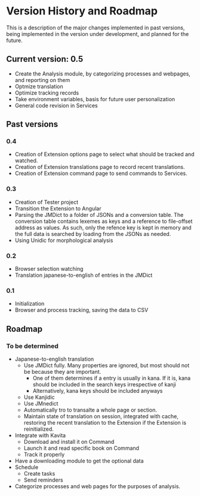 # Version History and Roadmap
This is a description of the major changes implemented in past versions, being implemented in the version under development, and planned for the future.

## Current version: 0.5
- Create the Analysis module, by categorizing processes and webpages, and reporting on them
- Optmize translation
- Optimize tracking records
- Take environment variables, basis for future user personalization
- General code revision in Services

## Past versions

### 0.4
- Creation of Extension options page to select what should be tracked and watched.
- Creation of Extension translations page to record recent translations.
- Creation of Extension command page to send commands to Services.


### 0.3
- Creation of Tester project
- Transition the Extension to Angular 
- Parsing the JMDict to a folder of JSONs and a conversion table. The conversion table contains lexemes as keys and a reference to file-offset address as values. As such, only the refence key is kept in memory and the full data is searched by loading from the JSONs as needed.
- Using Unidic for morphological analysis

### 0.2
- Browser selection watching
- Translation japanese-to-english of entries in the JMDict

### 0.1
- Initialization
- Browser and process tracking, saving the data to CSV 

## Roadmap

### To be determined
- Japanese-to-english translation
    - Use JMDict fully. Many properties are ignored, but most should not be because they are important.
        - One of them determines if a entry is usually in kana. If it is, kana should be included in the search keys irrespective of kanji
        - Alternatively, kana keys should be included anyways
    - Use Kanjidic
    - Use JMnedict
    - Automatically tro to transalte a whole page or section.
    - Maintain state of translation on session, integrated with cache, restoring the recent translation to the Extension if the Extension is reinitialized.
- Integrate with Kavita
    - Download and install it on Command 
    - Launch it and read specific book on Command
    - Track it properly
- Have a downloading module to get the optional data 
- Schedule 
    - Create tasks
    - Send reminders
- Categorize processes and web pages for the purposes of analysis.